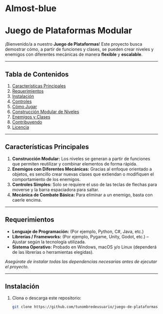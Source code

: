 # Almost-blue
# Juego de Plataformas Modular

¡Bienvenido/a a nuestro **Juego de Plataformas**! Este proyecto busca demostrar cómo, a partir de funciones y clases, se pueden crear niveles y enemigos con diferentes mecánicas de manera **flexible** y **escalable**.

---
## Tabla de Contenidos
1. [Características Principales](#características-principales)
2. [Requerimientos](#requerimientos)
3. [Instalación](#instalación)
4. [Controles](#controles)
5. [Cómo Jugar](#cómo-jugar)
6. [Construcción Modular de Niveles](#construcción-modular-de-niveles)
7. [Enemigos y Clases](#enemigos-y-clases)
8. [Contribuyendo](#contribuyendo)
9. [Licencia](#licencia)

---

## Características Principales

1. **Construcción Modular:** Los niveles se generan a partir de funciones que permiten reutilizar y combinar elementos de forma rápida.  
2. **Enemigos con Diferentes Mecánicas:** Gracias al enfoque orientado a objetos, es sencillo crear nuevas clases que extiendan o modifiquen el comportamiento de los enemigos.  
3. **Controles Simples:** Solo se requiere el uso de las teclas de flechas para moverse y la barra espaciadora para saltar.  
4. **Mecánica de Combate Básica:** Para eliminar a un enemigo, basta con caerle encima.

---

## Requerimientos

- **Lenguaje de Programación:** (Por ejemplo, Python, C#, Java, etc.)  
- **Librerías / Frameworks:** (Por ejemplo, Pygame, Unity, Godot, etc.) – Ajustar según la tecnología utilizada.  
- **Sistema Operativo:** Probado en Windows, macOS y/o Linux (dependerá de las librerías o herramientas elegidas).  

*Asegúrate de instalar todas las dependencias necesarias antes de ejecutar el proyecto.*

---

## Instalación

1. Clona o descarga este repositorio:
   ```bash
   git clone https://github.com/tunombredeusuario/juego-de-plataformas.git
